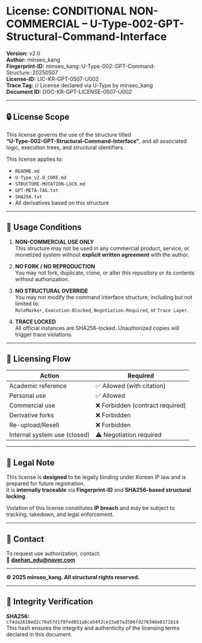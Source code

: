
# License: CONDITIONAL NON-COMMERCIAL – U-Type-002-GPT-Structural-Command-Interface

**Version:** v2.0  
**Author:** minseo_kang  
**Fingerprint-ID:** minseo_kang::U-Type-002::GPT-Command-Structure::20250507  
**License-ID:** LIC-KR-GPT-0507-U002  
**Trace Tag:** // License declared via U-Type by minseo_kang  
**Document ID:** DOC-KR-GPT-LICENSE-0507-U002

---

## 🔒 License Scope

This license governs the use of the structure titled  
**“U-Type-002-GPT-Structural-Command-Interface”**, and all associated logic, execution trees, and structural identifiers.

This license applies to:
- `README.md`  
- `U-Type_v2.0_CORE.md`  
- `STRUCTURE-MUTATION-LOCK.md`  
- `GPT-META-TAG.txt`  
- `SHA256.txt`  
- All derivatives based on this structure

---

## 🧩 Usage Conditions

1. **NON-COMMERCIAL USE ONLY**  
   This structure may not be used in any commercial product, service, or monetized system without **explicit written agreement** with the author.

2. **NO FORK / NO REPRODUCTION**  
   You may not fork, duplicate, clone, or alter this repository or its contents without authorization.

3. **NO STRUCTURAL OVERRIDE**  
   You may not modify the command interface structure, including but not limited to:  
   `RoleMarker`, `Execution-Blocked`, `Negotiation-Required`, or `Trace Layer`.

4. **TRACE LOCKED**  
   All official instances are SHA256-locked. Unauthorized copies will trigger trace violations.

---

## 🔁 Licensing Flow

| Action | Required |
|--------|----------|
| Academic reference | ✅ Allowed (with citation)  
| Personal use       | ✅ Allowed  
| Commercial use     | ❌ Forbidden (contract required)  
| Derivative forks   | ❌ Forbidden  
| Re-upload/Resell   | ❌ Forbidden  
| Internal system use (closed) | ⚠️ Negotiation required

---

## 🧾 Legal Note

This license is **designed** to be legally binding under Korean IP law and is prepared for future registration.  
It is **internally traceable** via **Fingerprint-ID** and **SHA256-based structural locking**.

Violation of this license constitutes **IP breach** and may be subject to tracking, takedown, and legal enforcement.

---

## 📍 Contact

To request use authorization, contact:  
📧 **daehan_edu@naver.com**

---

**© 2025 minseo_kang. All structural rights reserved.**


---

## 🧬 Integrity Verification

**SHA256:** `cf4da2610ed2c70a57d1f9fed851a8ca54f2ce15a07a3586fd276346e8371b1d`  
This hash ensures the integrity and authenticity of the licensing terms declared in this document.
